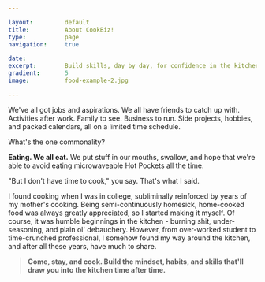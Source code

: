 ```yaml
---

layout:			default
title:  		About CookBiz!
type:			page
navigation: 	true

date:   		
excerpt: 		Build skills, day by day, for confidence in the kitchen.
gradient: 		5
image: 			food-example-2.jpg

---
```


We've all got jobs and aspirations. We all have friends to catch up with. Activities after work. Family to see. Business to run. Side projects, hobbies, and packed calendars, all on a limited time schedule. 

What's the one commonality? 

**Eating. We all eat.** We put stuff in our mouths, swallow, and hope that we're able to avoid eating microwaveable Hot Pockets all the time. 

"But I don't have time to cook," you say. That's what I said.

I found cooking when I was in college, subliminally reinforced by years of my mother's cooking. Being semi-continuously homesick, home-cooked food was always greatly appreciated, so I started making it myself. Of course, it was humble beginnings in the kitchen - burning shit, under-seasoning, and plain ol' debauchery. However, from over-worked student to time-crunched professional, I somehow found my way around the kitchen, and after all these years, have much to share. 

> **Come, stay, and cook. Build the mindset, habits, and skills that'll draw you into the kitchen time after time.**